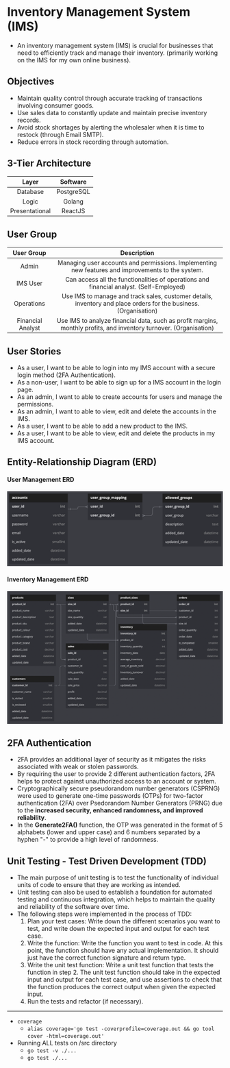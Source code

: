 # Inventory Management System (IMS)

- An inventory management system (IMS) is crucial for businesses that need to efficiently track and manage their inventory. (primarily working on the IMS for my own online business).

## Objectives

- Maintain quality control through accurate tracking of transactions involving consumer goods.
- Use sales data to constantly update and maintain precise inventory records.
- Avoid stock shortages by alerting the wholesaler when it is time to restock (through Email SMTP).
- Reduce errors in stock recording through automation.

## 3-Tier Architecture

|     Layer      |  Software  |
| :------------: | :--------: |
|    Database    | PostgreSQL |
|     Logic      |   Golang   |
| Presentational |  ReactJS   |

## User Group

|    User Group     |                                                    Description                                                     |
| :---------------: | :----------------------------------------------------------------------------------------------------------------: |
|       Admin       |         Managing user accounts and permissions. Implementing new features and improvements to the system.          |
|     IMS User      |              Can access all the functionalities of operations and financial analyst. (Self-Employed)               |
|    Operations     |  Use IMS to manage and track sales, customer details, inventory and place orders for the business. (Organisation)  |
| Financial Analyst | Use IMS to analyze financial data, such as profit margins, monthly profits, and inventory turnover. (Organisation) |

## User Stories

- As a user, I want to be able to login into my IMS account with a secure login method (2FA Authentication).
- As a non-user, I want to be able to sign up for a IMS account in the login page.
- As an admin, I want to able to create accounts for users and manage the permissions.
- As an admin, I want to able to view, edit and delete the accounts in the IMS.
- As a user, I want to be able to add a new product to the IMS.
- As a user, I want to be able to view, edit and delete the products in my IMS account.

## Entity-Relationship Diagram (ERD)

#### User Management ERD

<img src='./src/docs/ERD-User-Management.png' alt='User Management ERD Diagram'>

#### Inventory Management ERD

<img src='./src/docs/ERD-Inventory-Management.png' alt='Inventory Management ERD Diagram'>

## 2FA Authentication

- 2FA provides an additional layer of security as it mitigates the risks associated with weak or stolen passwords.
- By requiring the user to provide 2 different authentication factors, 2FA helps to protect against unauthorized access to an account or system.
- Cryptographically secure pseudorandom number generators (CSPRNG) were used to generate one-time passwords (OTPs) for two-factor authentication (2FA) over Psedorandom Number Generators (PRNG) due to the **increased security, enhanced randomness, and improved reliability**.
- In the **Generate2FA()** function, the OTP was generated in the format of 5 alphabets (lower and upper case) and 6 numbers separated by a hyphen "-" to provide a high level of randomness.

## Unit Testing - Test Driven Development (TDD)

- The main purpose of unit testing is to test the functionality of individual units of code to ensure that they are working as intended.
- Unit testing can also be used to establish a foundation for automated testing and continuous integration, which helps to maintain the quality and reliability of the software over time.
- The following steps were implemented in the process of TDD:
  1. Plan your test cases: Write down the different scenarios you want to test, and write down the expected input and output for each test case.
  2. Write the function: Write the function you want to test in code. At this point, the function should have any actual implementation. It should just have the correct function signature and return type.
  3. Write the unit test function: Write a unit test function that tests the function in step 2. The unit test function should take in the expected input and output for each test case, and use assertions to check that the function produces the correct output when given the expected input.
  4. Run the tests and refactor (if necessary).

---

- `coverage`
  - `alias coverage='go test -coverprofile=coverage.out && go tool cover -html=coverage.out'`
- Running ALL tests on /src directory
  - `go test -v ./...`
  - `go test ./...`


